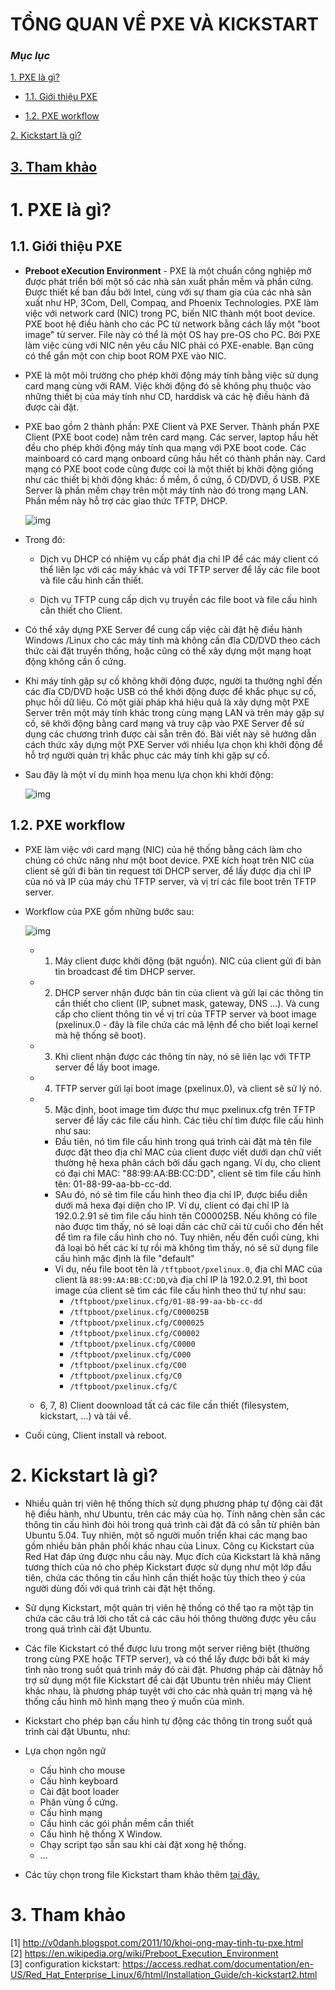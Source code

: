 # TỔNG QUAN VỀ PXE VÀ KICKSTART

###	***Mục lục***

[1.	PXE là gì?](#1)

- [1.1. Giới thiệu PXE](#1.1)

- [1.2. PXE workflow](#1.2)

[2.	Kickstart là gì?](#2)

[3. Tham khảo](#3)
---

<a name = "1"></a>
# 1.	PXE là gì?

<a name = "1.1"></a>
## 1.1. Giới thiệu PXE

- **Preboot eXecution Environment** - PXE là một chuẩn công nghiệp mở được phát triển bởi một số các nhà sản xuất phần mềm và phần cứng. Được thiết kế ban đầu bởi Intel, cùng với sự tham gia của các nhà sản xuất như HP, 3Com, Dell, Compaq, and Phoenix Technologies. PXE làm việc với network card (NIC) trong PC, biến NIC thành một boot device. PXE boot hệ điều hành cho các PC từ network bằng cách lấy một "boot image" từ server. File này có thể là một OS hay pre-OS cho PC. Bởi PXE làm việc cùng với NIC nên yêu cầu NIC phải có PXE-enable. Bạn cũng có thể gắn một con chip boot ROM PXE vào NIC.

- PXE là một môi trường cho phép khởi động máy tính bằng việc sử dụng card mạng cùng với RAM. Việc khởi động đó sẽ không phụ thuộc vào những thiết bị của máy tính như CD, harddisk và các hệ điều hành đã được cài đặt.

- PXE bao gồm 2 thành phần: PXE Client và PXE Server. Thành phần PXE Client (PXE boot code) nằm trên card mạng. Các server, laptop hầu hết đều cho phép khởi động máy tính qua mạng với PXE boot code. Các mainboard có card mạng onboard cũng hầu hết có thành phần này. Card mạng có PXE boot code cũng được coi là một thiết bị khởi động giống như các thiết bị khởi động khác: ổ mềm, ổ cứng, ổ CD/DVD, ổ USB. PXE Server là phần mềm chạy trên một máy tính nào đó trong mạng LAN. Phần mềm này hỗ trợ các giao thức TFTP, DHCP.

	![img](../images/1.1.png)

- Trong đó:

	-	Dịch vụ DHCP có nhiệm vụ cấp phát địa chỉ IP để các máy client có thể liên lạc với các máy khác và với TFTP server để lấy các file boot và file cấu hình cần thiết.

	-	Dịch vụ TFTP cung cấp dịch vụ truyền các file boot và file cấu hình cần thiết cho Client.

- Có thể xây dựng PXE Server để cung cấp việc cài đặt hệ điều hành Windows /Linux cho các máy tính mà không cần đĩa CD/DVD theo cách thức cài đặt truyền thống, hoặc cũng có thể xây dựng một mạng hoạt động không cần ổ cứng.

- Khi máy tính gặp sự cố không khởi động được, người ta thường nghĩ đến các đĩa CD/DVD hoặc USB có thể khởi động được để khắc phục sự cố, phục hồi dữ liệu. Có một giải pháp khá hiệu quả là xây dựng một PXE Server trên một máy tính khác trong cùng mạng LAN và trên máy gặp sự cố, sẽ khởi động bằng card mạng và truy cập vào PXE Server để sử dụng các chương trình được cài sẵn trên đó. Bài viết này sẽ hướng dẫn cách thức xây dựng một PXE Server với nhiều lựa chọn khi khởi động để hỗ trợ người quản trị khắc phục các máy tính khi gặp sự cố.

- Sau đây là một ví dụ minh họa menu lựa chọn khi khởi động:

	![img](../images/1.2.png)

<a name = "1.2"></a>
## 1.2. PXE workflow

- PXE làm việc với card mạng (NIC) của hệ thống bằng cách làm cho chúng có chức năng như một boot device. PXE kích hoạt trên NIC của client sẽ gửi đi bản tin request tới DHCP server, để lấy được địa chỉ IP của nó và IP của máy chủ TFTP server, và vị trí các file boot trên TFTP server.   
- Workflow của PXE gồm những bước sau: 

	![img](../images/1.3.png)

	- 1) Máy client được khởi động (bật nguồn). NIC của client gửi đi bản tin broadcast để tìm DHCP server.  
	- 2) DHCP server nhận được bản tin của client và gửi lại các thông tin cần thiết cho client (IP, subnet mask, gateway, DNS ...). Và cung cấp cho client thông tin về vị trí của TFTP server và boot image (pxelinux.0 - đây là file chứa các mã lệnh để cho biết loại kernel mà hệ thống sẽ boot).  
	- 3) Khi client nhận được các thông tin này, nó sẽ liên lạc với TFTP server để lấy boot image.
	- 4) TFTP server gửi lại boot image (pxelinux.0), và client sẽ sử lý nó. 
	- 5) Mặc định, boot image tìm được thư mục pxelinux.cfg trên TFTP server để lấy các file cấu hình. Các tiêu chí tìm được file cấu hình như sau: 
		- 	Đầu tiên, nó tìm file cấu hình trong quá trình cài đặt mà tên file được đặt theo địa chỉ MAC của client được viết dưới dạn chữ viết thường hệ hexa phân cách bởi dấu gạch ngang. Ví dụ, cho client có đại chỉ MAC: "88:99:AA:BB:CC:DD", client sẽ tìm file cấu hình tên: 01-88-99-aa-bb-cc-dd.
		- SAu đó, nó sẽ tìm  file cấu hình theo địa chỉ IP, được biểu diễn dưới mã hexa đại diện cho IP. Ví dụ, client có đại chỉ IP là 192.0.2.91 sẽ tìm file cấu hình tên C000025B.
		Nếu không có file nào được tìm thấy, nó sẽ loại dần các chữ cái từ cuối cho đến hết để tìm ra file cấu hình cho nó. Tuy nhiên, nếu đến cuối cùng, khi đã loại bỏ hết các kí tự rồi mà không tìm thấy, nó sẽ sử dụng file cấu hình mặc định là file "default"
		-  Ví dụ, nếu file boot tên là `/tftpboot/pxelinux.0`, địa chỉ MAC của client là `88:99:AA:BB:CC:DD`,và địa chỉ IP là 192.0.2.91, thì boot image của client sẽ tìm các file cấu hình theo thứ tự như sau: 
			-	`/tftpboot/pxelinux.cfg/01-88-99-aa-bb-cc-dd`
			-	`/tftpboot/pxelinux.cfg/C000025B`
			-	`/tftpboot/pxelinux.cfg/C000025`
			-	`/tftpboot/pxelinux.cfg/C00002`
			-	`/tftpboot/pxelinux.cfg/C0000`
			-	`/tftpboot/pxelinux.cfg/C000`
			-	`/tftpboot/pxelinux.cfg/C00`
			-	`/tftpboot/pxelinux.cfg/C0`
			-	`/tftpboot/pxelinux.cfg/C`

	- 6, 7, 8) Client doownload tất cả các file cần thiết (filesystem, kickstart, ...) và tải về. 

- Cuối cùng, Client  install và reboot.

<a name = "2"></a>
# 2.	Kickstart là gì?

- Nhiều quản trị viên hệ thống thích sử dụng phương pháp tự động cài đặt hệ điều hành, như Ubuntu, trên các máy của họ. Tính năng chèn sẵn các thông tin cấu hình đòi hỏi trong quá trình cài đặt đã có sẵn từ phiên bản Ubuntu 5.04. Tuy nhiên, một số người muốn triển khai các mạng bao gồm nhiều bản phân phối khác nhau của Linux. Công cụ Kickstart của Red Hat đáp ứng được nhu cầu này. Mục đích của Kickstart là khả năng tương thích của nó cho phép Kickstart được sử dụng như một lớp đầu tiên, chứa các thông tin cấu hình cần thiết hoặc tùy thích theo ý của người dùng đối với quá trình cài đặt hệt thống. 

- Sử dụng Kickstart, một quản trị viên hệ thống có thể tạo ra một tập tin chứa các câu trả lời cho tất cả các câu hỏi thông thường được yêu cầu trong quá trình cài đặt Ubuntu.

- Các file Kickstart có thể được lưu trong một server riêng biệt (thường trong cùng PXE hoặc TFTP server), và có thể lấy được bởi bất kì máy tình nào trong suốt quá trình máy đó cài đặt. 
Phương pháp cài đặtnày hỗ trợ sử dụng một file Kickstart để cài đặt Ubuntu trên nhiều máy Client khác nhau, là phương pháp tuyệt với cho các nhà quản trị mạng và hệ thống cấu hình mô hình mạng theo ý muốn của mình.

- Kickstart cho phép bạn cấu hình tự động các thông tin trong suốt quá trình cài đặt Ubuntu, như:

-	Lựa chọn ngôn ngữ
	-	Cấu hình cho mouse  
	-	Cấu hình keyboard  
	-	Cài đặt boot loader  
	-	Phân vùng ổ cứng.  
	-	Cấu hình mạng  
	-	Cấu hình các gói phần mềm cần thiết  
	-	Cấu hình hệ thống X Window.   
	-	Chạy script tạo sẵn sau khi cài đặt xong hệ thống.  
	-	…   

- Các tùy chọn trong file Kickstart tham khảo thêm [tại đây.](https://access.redhat.com/documentation/en-US/Red_Hat_Enterprise_Linux/6/html/Installation_Guide/s1-kickstart2-options.html) 

<a name = "3"></a>
# 3. Tham khảo

[1] http://v0danh.blogspot.com/2011/10/khoi-ong-may-tinh-tu-pxe.html  
[2] https://en.wikipedia.org/wiki/Preboot_Execution_Environment   
[3] configuration kickstart: https://access.redhat.com/documentation/en-US/Red_Hat_Enterprise_Linux/6/html/Installation_Guide/ch-kickstart2.html   




